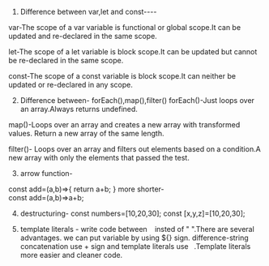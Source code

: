 

1. Difference between var,let and const----

var-The scope of a var variable is functional or global scope.It can be updated and re-declared in the same scope.

let-The scope of a let variable is block scope.It can be updated but cannot be re-declared in the same scope.

const-The scope of a const variable is block scope.It can neither be updated or re-declared in any scope.

2. Difference between- forEach(),map(),filter()
forEach()-Just loops over an array.Always returns undefined.

map()-Loops over an array and creates a new array with transformed values. Return a new array of the same length.

filter()- Loops over an array and filters out elements based on a condition.A new array with only the elements that passed the test.

3. arrow function-

  const add=(a,b)=>{
        return a+b;
  }
  more shorter-  
   const add=(a,b)=>a+b;

4. destructuring-
 const numbers=[10,20,30];
 const [x,y,z]=[10,20,30];

5. template literals -
 write code between ` ` insted of " ".There are several advantages. we can put variable by using ${} sign.
 difference-string concatenation use + sign and template literals use ` `.Template literals more easier and cleaner code. 